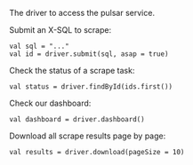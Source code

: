 The driver to access the pulsar service.

Submit an X-SQL to scrape:

    val sql = "..."
    val id = driver.submit(sql, asap = true)

Check the status of a scrape task:

    val status = driver.findById(ids.first())

Check our dashboard:

    val dashboard = driver.dashboard()

Download all scrape results page by page:

    val results = driver.download(pageSize = 10)
